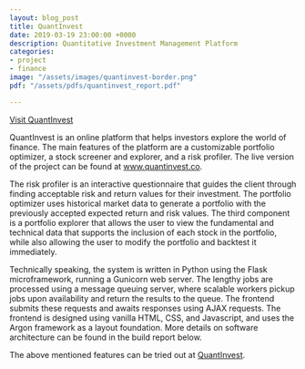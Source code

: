 ```yaml
---
layout: blog_post
title: QuantInvest
date: 2019-03-19 23:00:00 +0000
description: Quantitative Investment Management Platform
categories:
- project
- finance
image: "/assets/images/quantinvest-border.png"
pdf: "/assets/pdfs/quantinvest_report.pdf"

---
```

[Visit QuantInvest](https://quantinvest-stage.herokuapp.com/)

QuantInvest is an online platform that helps investors explore the world of finance. The main features of the platform are a customizable portfolio optimizer, a stock screener and explorer, and a risk profiler. The live version of the project can be found at www.quantinvest.co. 

The risk profiler is an interactive questionnaire that guides the client through finding acceptable risk and return values for their investment. The portfolio optimizer uses historical market data to generate a portfolio with the previously accepted expected return and risk values. The third component is a portfolio explorer that allows the user to view the fundamental and technical data that supports the inclusion of each stock in the portfolio, while also allowing the user to modify the portfolio and backtest it immediately.

Technically speaking, the system is written in Python using the Flask microframework, running a Gunicorn web server. The lengthy jobs are processed using a message queuing server, where scalable workers pickup jobs upon availability and return the results to the queue. The frontend submits these requests and awaits responses using AJAX requests. The frontend is designed using vanilla HTML, CSS, and Javascript, and uses the Argon framework as a layout foundation. More details on software architecture can be found in the build report below.

The above mentioned features can be tried out at [QuantInvest](https://quantinvest-stage.herokuapp.com/).